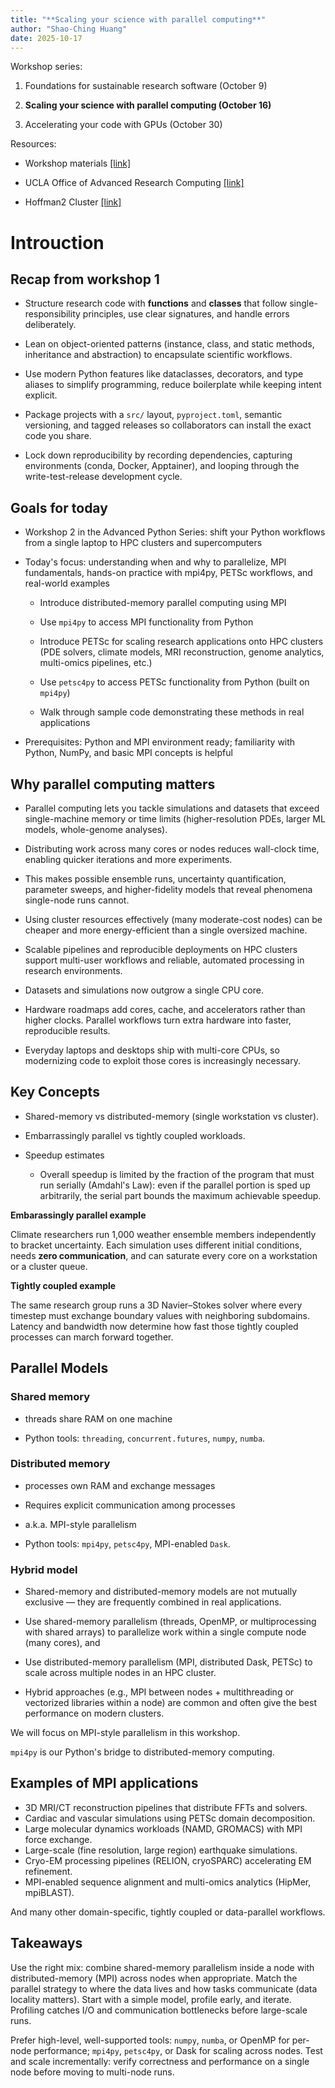 ```yaml
---
title: "**Scaling your science with parallel computing**"
author: "Shao-Ching Huang"
date: 2025-10-17
---
```


Workshop series:

1. Foundations for sustainable research software (October 9)

2. **Scaling your science with parallel computing (October 16)**

3. Accelerating your code with GPUs (October 30)




Resources:

- Workshop materials [[link]](https://github.com/schuang/advanced-python-series)

- UCLA Office of Advanced Research Computing [[link]](https://oarc.ucla.edu/contact)

- Hoffman2 Cluster [[link]](https://www.hoffman2.idre.ucla.edu)


# Introuction


## Recap from workshop 1

- Structure research code with **functions** and **classes** that follow single-responsibility principles, use clear signatures, and handle errors deliberately.

- Lean on object-oriented patterns (instance, class, and static methods, inheritance and abstraction) to encapsulate scientific workflows.

- Use modern Python features like dataclasses, decorators, and type aliases to simplify programming, reduce boilerplate while keeping intent explicit.

- Package projects with a `src/` layout, `pyproject.toml`, semantic versioning, and tagged releases so collaborators can install the exact code you share.

- Lock down reproducibility by recording dependencies, capturing environments (conda, Docker, Apptainer), and looping through the write-test-release development cycle.



## Goals for today


- Workshop 2 in the Advanced Python Series: shift your Python workflows from a single laptop to HPC clusters and supercomputers

- Today's focus: understanding when and why to parallelize, MPI fundamentals, hands-on practice with mpi4py, PETSc workflows, and real-world examples


  - Introduce distributed-memory parallel computing using MPI

  - Use `mpi4py` to access MPI functionality from Python

  - Introduce PETSc for scaling research applications onto HPC clusters (PDE solvers, climate models, MRI reconstruction, genome analytics, multi-omics pipelines, etc.)

  - Use `petsc4py` to access PETSc functionality from Python (built on `mpi4py`)

  - Walk through sample code demonstrating these methods in real applications

- Prerequisites: Python and MPI environment ready; familiarity with Python, NumPy, and basic MPI concepts is helpful
 


## Why parallel computing matters

- Parallel computing lets you tackle simulations and datasets that exceed single-machine memory or time limits (higher-resolution PDEs, larger ML models, whole-genome analyses). 

- Distributing work across many cores or nodes reduces wall-clock time, enabling quicker iterations and more experiments. 
  
- This makes possible ensemble runs, uncertainty quantification, parameter sweeps, and higher-fidelity models that reveal phenomena single-node runs cannot.

- Using cluster resources effectively (many moderate-cost nodes) can be cheaper and more energy-efficient than a single oversized machine. 

- Scalable pipelines and reproducible deployments on HPC clusters support multi-user workflows and reliable, automated processing in research environments.

- Datasets and simulations now outgrow a single CPU core. 

- Hardware roadmaps add cores, cache, and accelerators rather than higher clocks. Parallel workflows turn extra hardware into faster, reproducible results. 

- Everyday laptops and desktops ship with multi-core CPUs, so modernizing code to exploit those cores is increasingly necessary.


## Key Concepts

- Shared-memory vs distributed-memory (single workstation vs cluster).

- Embarrassingly parallel vs tightly coupled workloads.

- Speedup estimates
  - Overall speedup is limited by the fraction of the program that must run serially (Amdahl's Law): even if the parallel portion is sped up arbitrarily, the serial part bounds the maximum achievable speedup.



**Embarassingly parallel example**

Climate researchers run 1,000 weather ensemble members independently to bracket uncertainty. Each simulation uses different initial conditions, needs **zero communication**, and can saturate every core on a workstation or a cluster queue.

**Tightly coupled example**

The same research group runs a 3D Navier–Stokes solver where every timestep must exchange boundary values with neighboring subdomains. Latency and bandwidth now determine how fast those tightly coupled processes can march forward together.


## Parallel Models

### Shared memory

- threads share RAM on one machine

- Python tools: `threading`, `concurrent.futures`, `numpy`, `numba`.

### Distributed memory

- processes own RAM and exchange messages

- Requires explicit communication among processes

- a.k.a. MPI-style parallelism

- Python tools: `mpi4py`, `petsc4py`, MPI-enabled `Dask`.



### Hybrid model

- Shared-memory and distributed-memory models are not mutually exclusive — they are frequently combined in real applications. 

- Use shared-memory parallelism (threads, OpenMP, or multiprocessing with shared arrays) to parallelize work within a single compute node (many cores), and 

- Use distributed-memory parallelism (MPI, distributed Dask, PETSc) to scale across multiple nodes in an HPC cluster. 

- Hybrid approaches (e.g., MPI between nodes + multithreading or vectorized libraries within a node) are common and often give the best performance on modern clusters.


We will focus on MPI-style parallelism in this workshop. 

`mpi4py` is our Python's bridge to distributed-memory computing.



## Examples of MPI applications

- 3D MRI/CT reconstruction pipelines that distribute FFTs and solvers.
- Cardiac and vascular simulations using PETSc domain decomposition.
- Large molecular dynamics workloads (NAMD, GROMACS) with MPI force exchange.
- Large-scale (fine resolution, large region) earthquake simulations.
- Cryo-EM processing pipelines (RELION, cryoSPARC) accelerating EM refinement.
- MPI-enabled sequence alignment and multi-omics analytics (HipMer, mpiBLAST).

And many other domain-specific, tightly coupled or data-parallel workflows.


## Takeaways

Use the right mix: combine shared-memory parallelism inside a node with distributed-memory (MPI) across nodes when appropriate. Match the parallel strategy to where the data lives and how tasks communicate (data locality matters). Start with a simple model, profile early, and iterate. Profiling catches I/O and communication bottlenecks before large-scale runs.

Prefer high-level, well-supported tools: `numpy`, `numba`, or OpenMP for per-node performance; `mpi4py`, `petsc4py`, or Dask for scaling across nodes. Test and scale incrementally: verify correctness and performance on a single node before moving to multi-node runs.
